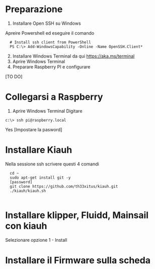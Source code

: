
# Preparazione
1. Installare Open SSH su Windows
  
  Apreire Powershell ed eseguire il comando
```
  # Install ssh client from PowerShell
  PS C:\> Add-WindowsCapability -Online -Name OpenSSH.Client*
```
2. Installare Windows Terminal da qui https://aka.ms/terminal
3. Aprire Windows Terminal
4. Preparare Raspberry PI e configurare

[TO DO]

# Collegarsi a Raspberry
1. Aprire Windows Terminal
Digitare
```
c:\> ssh pi@raspberry.local
```
Yes
[Impostare la pasword]
# Installare Kiauh
Nella sessione ssh scrivere questi 4 comandi
```
  cd ~
  sudo apt-get install git -y
  [password]
  git clone https://github.com/th33xitus/kiauh.git
  ./kiauh/kiauh.sh
  
```
# Installare klipper, Fluidd, Mainsail con kiauh
Selezionare opzione 1 - Install

# Installare il Firmware sulla scheda
